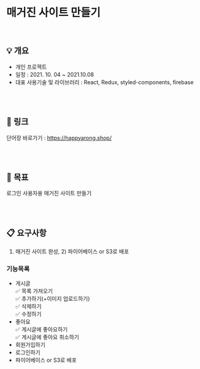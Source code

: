 # 매거진 사이트 만들기

<br>

## :bulb: 개요 
- 개인 프로젝트
- 일정 : 2021. 10. 04 ~ 2021.10.08
- 대표 사용기술 및 라이브러리 : React, Redux, styled-components, firebase

<br><br>

## :link: 링크

단어장 바로가기 : https://happyarong.shop/

<br><br>

## :star2: 목표

로그인 사용자용 매거진 사이트 만들기

<br><br>

## :clipboard: 요구사항

1) 매거진 사이트 완성,  2) 파이어베이스 or S3로 배포
### 기능목록
- 게시글 <br>
:white_check_mark: 목록 가져오기 <br>
:white_check_mark: 추가하기(+이미지 업로드하기) <br>
:white_check_mark: 삭제하기 <br>
:white_check_mark: 수정하기 <br>
- 좋아요 <br>
:white_check_mark: 게시글에 좋아요하기 <br>
:white_check_mark: 게시글에 좋아요 취소하기 <br>
- 회원가입하기 <br>
- 로그인하기 <br>
- 파이어베이스 or S3로 배포 <br>

